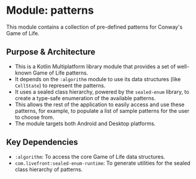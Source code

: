 # Module: patterns

This module contains a collection of pre-defined patterns for Conway's Game of Life.

## Purpose & Architecture

- This is a Kotlin Multiplatform library module that provides a set of well-known Game of Life patterns.
- It depends on the `:algorithm` module to use its data structures (like `CellState`) to represent the patterns.
- It uses a sealed class hierarchy, powered by the `sealed-enum` library, to create a type-safe enumeration of the available patterns.
- This allows the rest of the application to easily access and use these patterns, for example, to populate a list of sample patterns for the user to choose from.
- The module targets both Android and Desktop platforms.

## Key Dependencies

- `:algorithm`: To access the core Game of Life data structures.
- `com.livefront:sealed-enum-runtime`: To generate utilities for the sealed class hierarchy of patterns.
